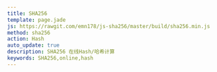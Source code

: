 ```yaml
---
title: SHA256
template: page.jade
js: https://rawgit.com/emn178/js-sha256/master/build/sha256.min.js
method: sha256
action: Hash
auto_update: true
description: SHA256 在线Hash/哈希计算
keywords: SHA256,online,hash
---
```

